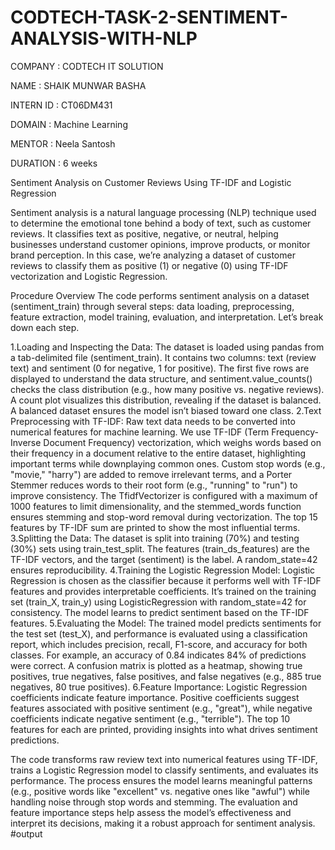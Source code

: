# CODTECH-TASK-2-SENTIMENT-ANALYSIS-WITH-NLP


COMPANY : CODTECH IT SOLUTION

NAME : SHAIK MUNWAR BASHA

INTERN ID : CT06DM431

DOMAIN : Machine Learning

MENTOR : Neela Santosh

DURATION : 6 weeks

Sentiment Analysis on Customer Reviews Using TF-IDF and Logistic Regression

Sentiment analysis is a natural language processing (NLP) technique used to determine the emotional tone behind a body of text, such as customer reviews. It classifies text as positive, negative, or neutral, helping businesses understand customer opinions, improve products, or monitor brand perception. In this case, we’re analyzing a dataset of customer reviews to classify them as positive (1) or negative (0) using TF-IDF vectorization and Logistic Regression.

Procedure Overview
The code performs sentiment analysis on a dataset (sentiment_train) through several steps: data loading, preprocessing, feature extraction, model training, evaluation, and interpretation. Let’s break down each step.

1.Loading and Inspecting the Data: The dataset is loaded using pandas from a tab-delimited file (sentiment_train). It contains two columns: text (review text) and sentiment (0 for negative, 1 for positive). The first five rows are displayed to understand the data structure, and sentiment.value_counts() checks the class distribution (e.g., how many positive vs. negative reviews). A count plot visualizes this distribution, revealing if the dataset is balanced. A balanced dataset ensures the model isn’t biased toward one class.
2.Text Preprocessing with TF-IDF: Raw text data needs to be converted into numerical features for machine learning. We use TF-IDF (Term Frequency-Inverse Document Frequency) vectorization, which weighs words based on their frequency in a document relative to the entire dataset, highlighting important terms while downplaying common ones. Custom stop words (e.g., "movie," "harry") are added to remove irrelevant terms, and a Porter Stemmer reduces words to their root form (e.g., "running" to "run") to improve consistency. The TfidfVectorizer is configured with a maximum of 1000 features to limit dimensionality, and the stemmed_words function ensures stemming and stop-word removal during vectorization. The top 15 features by TF-IDF sum are printed to show the most influential terms.
3.Splitting the Data: The dataset is split into training (70%) and testing (30%) sets using train_test_split. The features (train_ds_features) are the TF-IDF vectors, and the target (sentiment) is the label. A random_state=42 ensures reproducibility.
4.Training the Logistic Regression Model: Logistic Regression is chosen as the classifier because it performs well with TF-IDF features and provides interpretable coefficients. It’s trained on the training set (train_X, train_y) using LogisticRegression with random_state=42 for consistency. The model learns to predict sentiment based on the TF-IDF features.
5.Evaluating the Model: The trained model predicts sentiments for the test set (test_X), and performance is evaluated using a classification report, which includes precision, recall, F1-score, and accuracy for both classes. For example, an accuracy of 0.84 indicates 84% of predictions were correct. A confusion matrix is plotted as a heatmap, showing true positives, true negatives, false positives, and false negatives (e.g., 885 true negatives, 80 true positives).
6.Feature Importance: Logistic Regression coefficients indicate feature importance. Positive coefficients suggest features associated with positive sentiment (e.g., "great"), while negative coefficients indicate negative sentiment (e.g., "terrible"). The top 10 features for each are printed, providing insights into what drives sentiment predictions.

The code transforms raw review text into numerical features using TF-IDF, trains a Logistic Regression model to classify sentiments, and evaluates its performance. The process ensures the model learns meaningful patterns (e.g., positive words like "excellent" vs. negative ones like "awful") while handling noise through stop words and stemming. The evaluation and feature importance steps help assess the model’s effectiveness and interpret its decisions, making it a robust approach for sentiment analysis.
#output
